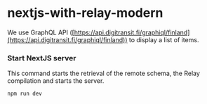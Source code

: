 # nextjs-with-relay-modern

We use GraphQL API ([https://api.digitransit.fi/graphiql/finland](https://api.digitransit.fi/graphiql/finland)) to display a list of items.

### Start NextJS server

This command starts the retrieval of the remote schema, the Relay compilation and starts the server.

```
npm run dev
```
